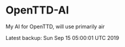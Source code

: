 # OpenTTD-AI
My AI for OpenTTD, will use primarily air

Latest backup: Sun Sep 15 05:00:01 UTC 2019
